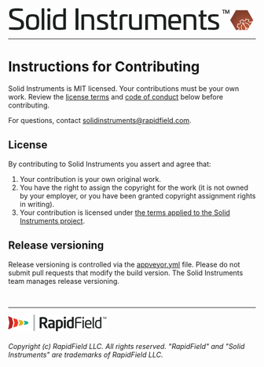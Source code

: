 <!--
Copyright (c) RapidField LLC. Licensed under the MIT License. See LICENSE.txt in the project root for license information.
-->

![Solid Instruments logo](SolidInstruments.Logo.Color.Transparent.500w.png)
- - -

# Instructions for Contributing

Solid Instruments is MIT licensed. Your contributions must be your own work. Review the [license terms](#license) and [code of conduct](CODE_OF_CONDUCT.md) below before contributing.

For questions, contact [solidinstruments@rapidfield.com](mailto:solidinstruments@rapidfield.com).

## License

By contributing to Solid Instruments you assert and agree that:

1. Your contribution is your own original work.
2. You have the right to assign the copyright for the work (it is not owned by your employer, or you have been granted copyright assignment rights in writing).
3. Your contribution is licensed under [the terms applied to the Solid Instruments project](LICENSE.txt).

## Release versioning

Release versioning is controlled via the [appveyor.yml](appveyor.yml) file. Please do not submit pull requests that modify the build version. The Solid Instruments team manages release versioning.

<br />

- - -

![RapidField logo](RapidField.Logo.Color.Black.Transparent.200w.png)

###### Copyright (c) RapidField LLC. All rights reserved. "RapidField" and "Solid Instruments" are trademarks of RapidField LLC.
